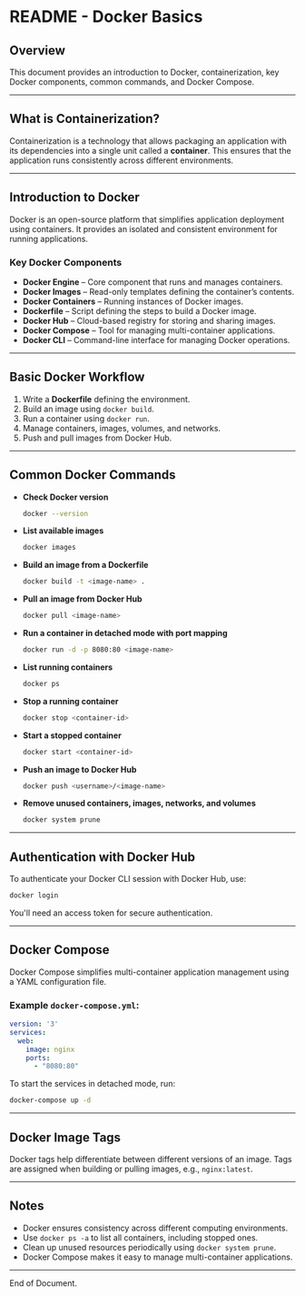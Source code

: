 # README - Docker Basics

## Overview
This document provides an introduction to Docker, containerization, key Docker components, common commands, and Docker Compose.

---

## What is Containerization?
Containerization is a technology that allows packaging an application with its dependencies into a single unit called a **container**. This ensures that the application runs consistently across different environments.

---

## Introduction to Docker
Docker is an open-source platform that simplifies application deployment using containers. It provides an isolated and consistent environment for running applications.

### Key Docker Components
- **Docker Engine** – Core component that runs and manages containers.
- **Docker Images** – Read-only templates defining the container’s contents.
- **Docker Containers** – Running instances of Docker images.
- **Dockerfile** – Script defining the steps to build a Docker image.
- **Docker Hub** – Cloud-based registry for storing and sharing images.
- **Docker Compose** – Tool for managing multi-container applications.
- **Docker CLI** – Command-line interface for managing Docker operations.

---

## Basic Docker Workflow
1. Write a **Dockerfile** defining the environment.
2. Build an image using `docker build`.
3. Run a container using `docker run`.
4. Manage containers, images, volumes, and networks.
5. Push and pull images from Docker Hub.

---

## Common Docker Commands
- **Check Docker version**
  ```bash
  docker --version
  ```
- **List available images**
  ```bash
  docker images
  ```
- **Build an image from a Dockerfile**
  ```bash
  docker build -t <image-name> .
  ```
- **Pull an image from Docker Hub**
  ```bash
  docker pull <image-name>
  ```
- **Run a container in detached mode with port mapping**
  ```bash
  docker run -d -p 8080:80 <image-name>
  ```
- **List running containers**
  ```bash
  docker ps
  ```
- **Stop a running container**
  ```bash
  docker stop <container-id>
  ```
- **Start a stopped container**
  ```bash
  docker start <container-id>
  ```
- **Push an image to Docker Hub**
  ```bash
  docker push <username>/<image-name>
  ```
- **Remove unused containers, images, networks, and volumes**
  ```bash
  docker system prune
  ```

---

## Authentication with Docker Hub
To authenticate your Docker CLI session with Docker Hub, use:
```bash
docker login
```
You'll need an access token for secure authentication.

---

## Docker Compose
Docker Compose simplifies multi-container application management using a YAML configuration file.

### Example `docker-compose.yml`:
```yaml
version: '3'
services:
  web:
    image: nginx
    ports:
      - "8080:80"
```
To start the services in detached mode, run:
```bash
docker-compose up -d
```

---

## Docker Image Tags
Docker tags help differentiate between different versions of an image. Tags are assigned when building or pulling images, e.g., `nginx:latest`.

---

## Notes
- Docker ensures consistency across different computing environments.
- Use `docker ps -a` to list all containers, including stopped ones.
- Clean up unused resources periodically using `docker system prune`.
- Docker Compose makes it easy to manage multi-container applications.

---

End of Document.
